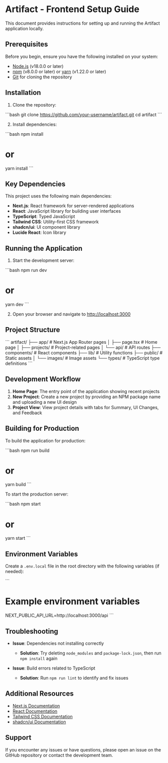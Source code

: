 # Artifact - Frontend Setup Guide

This document provides instructions for setting up and running the Artifact application locally.

## Prerequisites

Before you begin, ensure you have the following installed on your system:

- [Node.js](https://nodejs.org/) (v18.0.0 or later)
- [npm](https://www.npmjs.com/) (v8.0.0 or later) or [yarn](https://yarnpkg.com/) (v1.22.0 or later)
- [Git](https://git-scm.com/) for cloning the repository

## Installation

1. Clone the repository:

\`\`\`bash
git clone https://github.com/your-username/artifact.git
cd artifact
\`\`\`

2. Install dependencies:

\`\`\`bash
npm install
# or
yarn install
\`\`\`

## Key Dependencies

This project uses the following main dependencies:

- **Next.js**: React framework for server-rendered applications
- **React**: JavaScript library for building user interfaces
- **TypeScript**: Typed JavaScript
- **Tailwind CSS**: Utility-first CSS framework
- **shadcn/ui**: UI component library
- **Lucide React**: Icon library

## Running the Application

1. Start the development server:

\`\`\`bash
npm run dev
# or
yarn dev
\`\`\`

2. Open your browser and navigate to [http://localhost:3000](http://localhost:3000)

## Project Structure

\`\`\`
artifact/
├── app/                  # Next.js App Router pages
│   ├── page.tsx          # Home page
│   ├── projects/         # Project-related pages
│   └── api/              # API routes
├── components/           # React components
├── lib/                  # Utility functions
├── public/               # Static assets
│   └── images/           # Image assets
└── types/                # TypeScript type definitions
\`\`\`

## Development Workflow

1. **Home Page**: The entry point of the application showing recent projects
2. **New Project**: Create a new project by providing an NPM package name and uploading a new UI design
3. **Project View**: View project details with tabs for Summary, UI Changes, and Feedback

## Building for Production

To build the application for production:

\`\`\`bash
npm run build
# or
yarn build
\`\`\`

To start the production server:

\`\`\`bash
npm start
# or
yarn start
\`\`\`

## Environment Variables

Create a `.env.local` file in the root directory with the following variables (if needed):

\`\`\`
# Example environment variables
NEXT_PUBLIC_API_URL=http://localhost:3000/api
\`\`\`

## Troubleshooting

- **Issue**: Dependencies not installing correctly
  - **Solution**: Try deleting `node_modules` and `package-lock.json`, then run `npm install` again

- **Issue**: Build errors related to TypeScript
  - **Solution**: Run `npm run lint` to identify and fix issues

## Additional Resources

- [Next.js Documentation](https://nextjs.org/docs)
- [React Documentation](https://reactjs.org/docs)
- [Tailwind CSS Documentation](https://tailwindcss.com/docs)
- [shadcn/ui Documentation](https://ui.shadcn.com)

## Support

If you encounter any issues or have questions, please open an issue on the GitHub repository or contact the development team.
